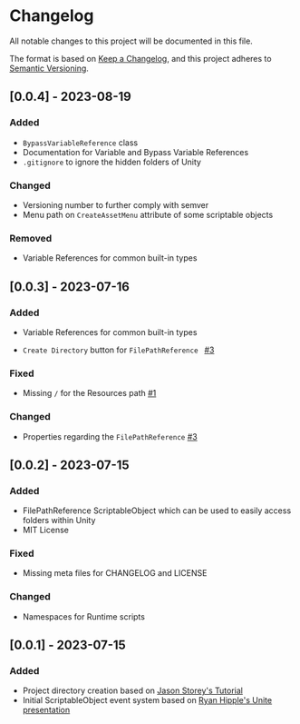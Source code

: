 # Changelog

All notable changes to this project will be documented in this file.

The format is based on [Keep a Changelog](https://keepachangelog.com/en/1.0.0/),
and this project adheres to [Semantic Versioning](https://semver.org/spec/v2.0.0.html).

## [0.0.4] - 2023-08-19

### Added

- `BypassVariableReference` class
- Documentation for Variable and Bypass Variable References
- `.gitignore` to ignore the hidden folders of Unity

### Changed

- Versioning number to further comply with semver
- Menu path on `CreateAssetMenu` attribute of some scriptable objects

### Removed

- Variable References for common built-in types

## [0.0.3] - 2023-07-16

### Added

- Variable References for common built-in types

- `Create Directory` button for `FilePathReference ` [#3](https://github.com/bulletproofpancake/SVT.Unity/pull/3)

### Fixed

- Missing `/` for the Resources path [#1](https://github.com/bulletproofpancake/SVT.Unity/issues/1)

### Changed

- Properties regarding the `FilePathReference` [#3](https://github.com/bulletproofpancake/SVT.Unity/pull/3)

## [0.0.2] - 2023-07-15

### Added

- FilePathReference ScriptableObject which can be used to easily access folders within Unity
- MIT License

### Fixed

- Missing meta files for CHANGELOG and LICENSE

### Changed

- Namespaces for Runtime scripts

## [0.0.1] - 2023-07-15

### Added

- Project directory creation based on [Jason Storey's Tutorial](https://youtu.be/nVieP57TD20)
- Initial ScriptableObject event system based on [Ryan Hipple's Unite presentation](https://youtu.be/raQ3iHhE_Kk)
    